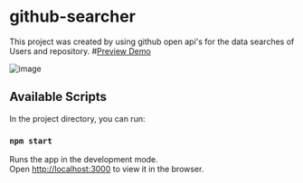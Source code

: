 # github-searcher

This project was created by using github open api's for the data searches of Users and repository.
#[Preview Demo](https://hamzaalam.github.io/github-searcher/)

![image](https://user-images.githubusercontent.com/43663027/139409630-7a6b337a-c80b-42c1-9c2c-9f4133a6d53b.png)


## Available Scripts

In the project directory, you can run:

### `npm start`

Runs the app in the development mode.<br />
Open [http://localhost:3000](http://localhost:3000) to view it in the browser.


